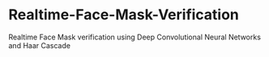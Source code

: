 # Realtime-Face-Mask-Verification
Realtime Face Mask verification using Deep Convolutional Neural Networks and Haar Cascade
